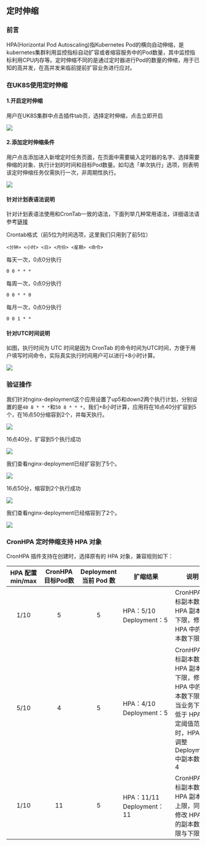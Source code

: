 ## 定时伸缩

### 前言

HPA(Horizontal Pod Autoscaling)指Kubernetes Pod的横向自动伸缩，是kubernetes集群利用监控指标自动扩容或者缩容服务中的Pod数量，其中监控指标利用CPU内存等。定时伸缩不同的是通过定时器进行Pod的数量的伸缩，用于已知的高并发，在高并发来临前提前扩容业务进行应对。

### 在UK8S使用定时伸缩

#### 1.开启定时伸缩

用户在UK8S集群中点击插件tab页，选择定时伸缩，点击立即开启

![](/images/administercluster/autoscaling/opencronhpa.png)

#### 2.添加定时伸缩条件

用户点击添加进入新增定时任务页面，在页面中需要输入定时器的名字、选择需要伸缩的对象、执行计划的时间和目标Pod数量。如勾选「单次执行」选项，则表明该定时伸缩任务仅需执行一次，非周期性执行。

![](/images/administercluster/autoscaling/createcronhpa.png)

#### 针对计划表语法说明

针对计划表语法使用和CronTab一致的语法，下面列举几种常用语法，详细语法请参考[链接](https://wiki.archlinux.org/index.php/Cron_(%E7%AE%80%E4%BD%93%E4%B8%AD%E6%96%87)#Crontab_%E6%A0%BC%E5%BC%8F)

Crontab格式（前5位为时间选项，这里我们只用到了前5位）
```
<分钟> <小时> <日> <月份> <星期> <命令>
```

每天一次，0点0分执行
```
0 0 * * *
```

每周一次，0点0分执行
```
0 0 * * 0
```

每月一次，0点0分执行
```
0 0 1 * *
```

#### 针对UTC时间说明

如图，执行时间为 UTC 时间是因为 CronTab 的命令时间为UTC时间，方便于用户填写时间命令，实际真实执行时间用户可以进行+8小时计算。


![](/images/administercluster/autoscaling/createcronhpa.png)


### 验证操作


我们针对nginx-deployment这个应用设置了up5和down2两个执行计划，分别设置的是`40 8 * * *`和`50 8 * * *`，我们+8小时计算，应用将在16点40分扩容到5个，在16点50分缩容到2个，并每天执行。

![](/images/administercluster/autoscaling/testcronhpa.png)

16点40分，扩容到5个执行成功

![](/images/administercluster/autoscaling/1cronhpa.png)

我们查看nginx-deployment已经扩容到了5个。

![](/images/administercluster/autoscaling/2cronhpa.png)

16点50分，缩容到2个执行成功

![](/images/administercluster/autoscaling/3cronhpa.png)

我们查看nginx-deployment已经缩容到了2个。

![](/images/administercluster/autoscaling/4cronhpa.png)

### CronHPA 定时伸缩支持 HPA 对象

CronHPA 插件支持在创建时，选择原有的 HPA 对象，兼容规则如下：

| HPA 配置<br>min/max| CronHPA<br>目标Pod数 | Deployment<br>当前 Pod 数 | 扩缩结果 | 说明 |
|:-----:|:-----:|:-----:|-----|-----|
|<div style="width:55pt">1/10</div>|<div style="width:60pt">5</div>|5|<div style="width:90pt">HPA：5/10<br>Deployment：5</div>|CronHPA 目标副本数 > HPA 副本数下限，修改 HPA 中的副本数下限|
|5/10|4|5|HPA：4/10<br>Deployment：5|CronHPA 目标副本数 < HPA 副本数下限，修改 HPA 中的副本数下限<br>当业务下降低于 HPA 设定阈值范围时，HPA 将调整 Deployment 中副本数为 4|
|1/10|11|5|HPA：11/11<br>Deployment：11|CronHPA 目标副本数 > HPA 副本数上限，同时修改 HPA 中的副本数上限与下限|